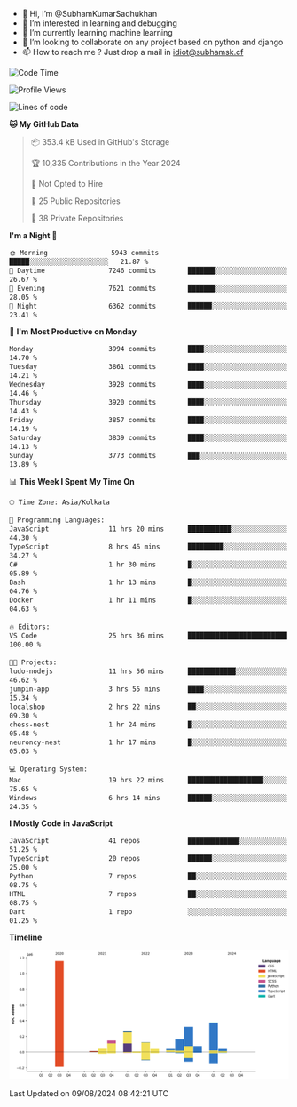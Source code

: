 - 👋 Hi, I’m @SubhamKumarSadhukhan
- 👀 I’m interested in learning and debugging
- 🌱 I’m currently learning machine learning
- 💞️ I’m looking to collaborate on any project based on python and django
- 📫 How to reach me ?
      Just drop a mail in idiot@subhamsk.cf

<!---
SubhamKumarSadhukhan/SubhamKumarSadhukhan is a ✨ special ✨ repository because its `README.md` (this file) appears on your GitHub profile.
You can click the Preview link to take a look at your changes.
--->


<!--START_SECTION:waka-->
![Code Time](http://img.shields.io/badge/Code%20Time-2%2C392%20hrs%206%20mins-blue)

![Profile Views](http://img.shields.io/badge/Profile%20Views-0-blue)

![Lines of code](https://img.shields.io/badge/From%20Hello%20World%20I%27ve%20Written-2.8%20million%20lines%20of%20code-blue)

**🐱 My GitHub Data** 

> 📦 353.4 kB Used in GitHub's Storage 
 > 
> 🏆 10,335 Contributions in the Year 2024
 > 
> 🚫 Not Opted to Hire
 > 
> 📜 25 Public Repositories 
 > 
> 🔑 38 Private Repositories 
 > 
**I'm a Night 🦉** 

```text
🌞 Morning                5943 commits        █████░░░░░░░░░░░░░░░░░░░░   21.87 % 
🌆 Daytime                7246 commits        ███████░░░░░░░░░░░░░░░░░░   26.67 % 
🌃 Evening                7621 commits        ███████░░░░░░░░░░░░░░░░░░   28.05 % 
🌙 Night                  6362 commits        ██████░░░░░░░░░░░░░░░░░░░   23.41 % 
```
📅 **I'm Most Productive on Monday** 

```text
Monday                   3994 commits        ████░░░░░░░░░░░░░░░░░░░░░   14.70 % 
Tuesday                  3861 commits        ████░░░░░░░░░░░░░░░░░░░░░   14.21 % 
Wednesday                3928 commits        ████░░░░░░░░░░░░░░░░░░░░░   14.46 % 
Thursday                 3920 commits        ████░░░░░░░░░░░░░░░░░░░░░   14.43 % 
Friday                   3857 commits        ████░░░░░░░░░░░░░░░░░░░░░   14.19 % 
Saturday                 3839 commits        ████░░░░░░░░░░░░░░░░░░░░░   14.13 % 
Sunday                   3773 commits        ███░░░░░░░░░░░░░░░░░░░░░░   13.89 % 
```


📊 **This Week I Spent My Time On** 

```text
🕑︎ Time Zone: Asia/Kolkata

💬 Programming Languages: 
JavaScript               11 hrs 20 mins      ███████████░░░░░░░░░░░░░░   44.30 % 
TypeScript               8 hrs 46 mins       █████████░░░░░░░░░░░░░░░░   34.27 % 
C#                       1 hr 30 mins        █░░░░░░░░░░░░░░░░░░░░░░░░   05.89 % 
Bash                     1 hr 13 mins        █░░░░░░░░░░░░░░░░░░░░░░░░   04.76 % 
Docker                   1 hr 11 mins        █░░░░░░░░░░░░░░░░░░░░░░░░   04.63 % 

🔥 Editors: 
VS Code                  25 hrs 36 mins      █████████████████████████   100.00 % 

🐱‍💻 Projects: 
ludo-nodejs              11 hrs 56 mins      ████████████░░░░░░░░░░░░░   46.62 % 
jumpin-app               3 hrs 55 mins       ████░░░░░░░░░░░░░░░░░░░░░   15.34 % 
localshop                2 hrs 22 mins       ██░░░░░░░░░░░░░░░░░░░░░░░   09.30 % 
chess-nest               1 hr 24 mins        █░░░░░░░░░░░░░░░░░░░░░░░░   05.48 % 
neuroncy-nest            1 hr 17 mins        █░░░░░░░░░░░░░░░░░░░░░░░░   05.03 % 

💻 Operating System: 
Mac                      19 hrs 22 mins      ███████████████████░░░░░░   75.65 % 
Windows                  6 hrs 14 mins       ██████░░░░░░░░░░░░░░░░░░░   24.35 % 
```

**I Mostly Code in JavaScript** 

```text
JavaScript               41 repos            █████████████░░░░░░░░░░░░   51.25 % 
TypeScript               20 repos            ██████░░░░░░░░░░░░░░░░░░░   25.00 % 
Python                   7 repos             ██░░░░░░░░░░░░░░░░░░░░░░░   08.75 % 
HTML                     7 repos             ██░░░░░░░░░░░░░░░░░░░░░░░   08.75 % 
Dart                     1 repo              ░░░░░░░░░░░░░░░░░░░░░░░░░   01.25 % 
```



**Timeline**

![Lines of Code chart](https://raw.githubusercontent.com/SubhamKumarSadhukhan/SubhamKumarSadhukhan/main/assets/bar_graph.png)


 Last Updated on 09/08/2024 08:42:21 UTC
<!--END_SECTION:waka-->
